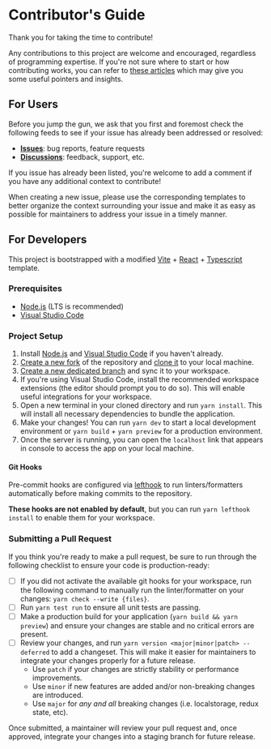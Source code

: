 # Contributor's Guide

Thank you for taking the time to contribute!

Any contributions to this project are welcome and encouraged, regardless of programming expertise.
If you're not sure where to start or how contributing works, you can refer to [these articles](https://contributing.md/) which may give you some useful pointers and insights.

## For Users

Before you jump the gun, we ask that you first and foremost check the following feeds to see if your issue has already been addressed or resolved:

- [**Issues**](https://github.com/bsmg/beatmapper/issues): bug reports, feature requests
- [**Discussions**](https://github.com/bsmg/beatmapper/discussions): feedback, support, etc.

If you issue has already been listed, you're welcome to add a comment if you have any additional context to contribute!

When creating a new issue, please use the corresponding templates to better organize the context surrounding your issue and make it as easy as possible for maintainers to address your issue in a timely manner.

## For Developers

This project is bootstrapped with a modified [Vite](https://vitejs.dev/) + [React](https://react.dev/) + [Typescript](https://www.typescriptlang.org/) template.

### Prerequisites

- [Node.js](https://nodejs.dev/en/learn/) (LTS is recommended)
- [Visual Studio Code](https://code.visualstudio.com/docs/sourcecontrol/overview#_branches-and-tags)

### Project Setup

1. Install [Node.js](https://nodejs.dev/en/learn/how-to-install-nodejs/) and [Visual Studio Code](https://code.visualstudio.com/Download) if you haven't already.
2. [Create a new fork](https://guides.github.com/activities/forking/) of the repository and [clone it](https://code.visualstudio.com/docs/sourcecontrol/overview#_cloning-a-repository) to your local machine.
3. [Create a new dedicated branch](https://help.github.com/en/github/collaborating-with-issues-and-pull-requests/creating-and-deleting-branches-within-your-repository#creating-a-branch) and sync it to your workspace.
4. If you're using Visual Studio Code, install the recommended workspace extensions (the editor should prompt you to do so). This will enable useful integrations for your workspace.
5. Open a new terminal in your cloned directory and run `yarn install`. This will install all necessary dependencies to bundle the application.
6. Make your changes! You can run `yarn dev` to start a local development environment or `yarn build` + `yarn preview` for a production environment.
7. Once the server is running, you can open the `localhost` link that appears in console to access the app on your local machine.

#### Git Hooks

Pre-commit hooks are configured via [lefthook](https://github.com/evilmartians/lefthook) to run linters/formatters automatically before making commits to the repository.

**These hooks are not enabled by default**, but you can run `yarn lefthook install` to enable them for your workspace.

### Submitting a Pull Request

If you think you're ready to make a pull request, be sure to run through the following checklist to ensure your code is production-ready:

- [ ] If you did not activate the available git hooks for your workspace, run the following command to manually run the linter/formatter on your changes: `yarn check --write {files}`.
- [ ] Run `yarn test run` to ensure all unit tests are passing.
- [ ] Make a production build for your application (`yarn build && yarn preview`) and ensure your changes are stable and no critical errors are present.
- [ ] Review your changes, and run `yarn version <major|minor|patch> --deferred` to add a changeset. This will make it easier for maintainers to integrate your changes properly for a future release.
  - Use `patch` if your changes are strictly stability or performance improvements.
  - Use `minor` if new features are added and/or non-breaking changes are introduced.
  - Use `major` for *any and all* breaking changes (i.e. localstorage, redux state, etc).

Once submitted, a maintainer will review your pull request and, once approved, integrate your changes into a staging branch for future release.